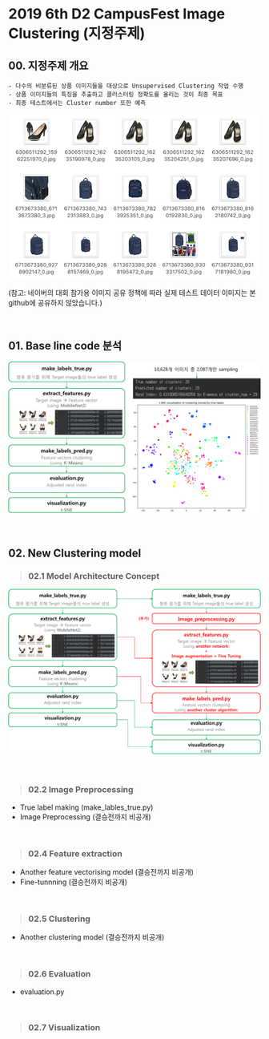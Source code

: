 # 2019 6th D2 CampusFest Image Clustering (지정주제)
## 00. 지정주제 개요
```
- 다수의 비분류된 상품 이미지들을 대상으로 Unsupervised Clustering 작업 수행
- 상품 이미지들의 특징을 추출하고 클러스터링 정확도를 올리는 것이 최종 목표 
- 최종 테스트에서는 Cluster number 또한 예측 
```
![샘플 이미지](./wiki/img-sample.png)

(참고: 네이버의 대회 참가용 이미지 공유 정책에 따라 실제 테스트 데이터 이미지는 본 github에 공유하지 않았습니다.)
 
&nbsp;
## 01. Base line code 분석
![베이스 코드분석 이미지](./doc/fig_1.png)
 
&nbsp;
## 02. New Clustering model 
>### 02.1 Model Architecture Concept
![Model Architecture Concept](./doc/fig_2.png)

&nbsp;
>### 02.2 Image Preprocessing
- True label making (make_lables_true.py)
- Image Preprocessing (결승전까지 비공개)

&nbsp;
>### 02.4 Feature extraction
- Another feature vectorising model (결승전까지 비공개)
- Fine-tunnning (결승전까지 비공개)

&nbsp;
>### 02.5 Clustering
- Another clustering model (결승전까지 비공개)

&nbsp;
>### 02.6 Evaluation
- evaluation.py

&nbsp;
>### 02.7 Visualization

